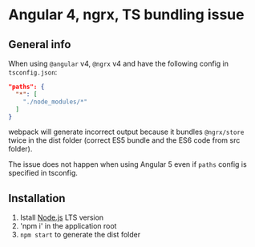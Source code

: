# Angular 4, ngrx, TS bundling issue



## General info

When using `@angular` v4, `@ngrx` v4 and have the following config in `tsconfig.json`:
```json
"paths": {
  "*": [
    "./node_modules/*"
  ]
}
```
webpack will generate incorrect output because it bundles `@ngrx/store` twice in the dist folder (correct ES5 bundle and the ES6 code from src folder).

The issue does not happen when using Angular 5 even if `paths` config is specified in tsconfig.

## Installation

1. Istall [Node.js](https://nodejs.org/en/download) LTS version
2. 'npm i' in the application root
3. `npm start` to generate the dist folder

